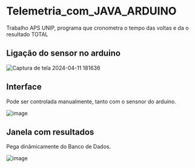 # Telemetria_com_JAVA_ARDUINO
 Trabalho APS UNIP, programa que cronometra o tempo das voltas e da o resultado TOTAL

## Ligação do sensor no arduino
![Captura de tela 2024-04-11 181636](https://github.com/micher12/Telemetria_com_JAVA_ARDUINO/assets/84326814/7d71e132-3eb5-4d81-ab22-461c21b929f0)

## Interface
 Pode ser controlada manualmente, tanto com o sensnor do arduino.
 
![image](https://github.com/micher12/Telemetria_com_JAVA_ARDUINO/assets/84326814/fb48f607-3270-449f-a299-0abc4c20405a)

## Janela com resultados
 Pega dinâmicamente do Banco de Dados.
 
![image](https://github.com/micher12/Telemetria_com_JAVA_ARDUINO/assets/84326814/e2fc3c6f-4e8f-4bfd-a68c-eaafccaeab76)


